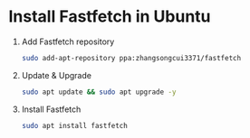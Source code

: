 # Install Fastfetch in Ubuntu

1. Add Fastfetch repository
    ```bash
    sudo add-apt-repository ppa:zhangsongcui3371/fastfetch
    ```

2. Update & Upgrade
    ```bash
    sudo apt update && sudo apt upgrade -y
    ```

3. Install Fastfetch
    ```bash
    sudo apt install fastfetch
    ```

